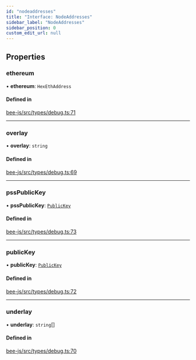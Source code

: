 ```yaml
---
id: "nodeaddresses"
title: "Interface: NodeAddresses"
sidebar_label: "NodeAddresses"
sidebar_position: 0
custom_edit_url: null
---
```


## Properties

### ethereum

• **ethereum**: `HexEthAddress`

#### Defined in

[bee-js/src/types/debug.ts:71](https://github.com/ethersphere/bee-js/blob/5b112bf/src/types/debug.ts#L71)

___

### overlay

• **overlay**: `string`

#### Defined in

[bee-js/src/types/debug.ts:69](https://github.com/ethersphere/bee-js/blob/5b112bf/src/types/debug.ts#L69)

___

### pssPublicKey

• **pssPublicKey**: [`PublicKey`](../types/publickey.md)

#### Defined in

[bee-js/src/types/debug.ts:73](https://github.com/ethersphere/bee-js/blob/5b112bf/src/types/debug.ts#L73)

___

### publicKey

• **publicKey**: [`PublicKey`](../types/publickey.md)

#### Defined in

[bee-js/src/types/debug.ts:72](https://github.com/ethersphere/bee-js/blob/5b112bf/src/types/debug.ts#L72)

___

### underlay

• **underlay**: `string`[]

#### Defined in

[bee-js/src/types/debug.ts:70](https://github.com/ethersphere/bee-js/blob/5b112bf/src/types/debug.ts#L70)
